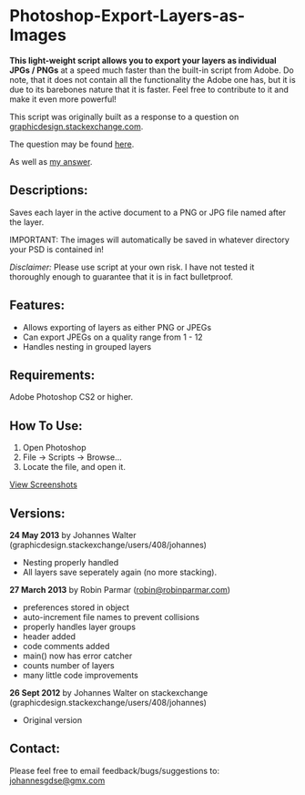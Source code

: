 Photoshop-Export-Layers-as-Images
=================================

<b>This light-weight script allows you to export your layers as individual JPGs / PNGs</b> at a speed much faster than the built-in script from Adobe. Do note, that it does not contain all the functionality the Adobe one has, but it is due to its barebones nature that it is faster. Feel free to contribute to it and make it even more powerful!

This script was originally built as a response to a question on [graphicdesign.stackexchange.com](http://graphicdesign.stackexchange.com/).

The question may be found [here](http://graphicdesign.stackexchange.com/q/1961/408).

As well as [my answer](http://graphicdesign.stackexchange.com/a/1962/408).


Descriptions:
-------------------------------
Saves each layer in the active document to a PNG or JPG file named after the layer. 

IMPORTANT: The images will automatically be saved in whatever directory your PSD is contained in! 


_Disclaimer:_ Please use script at your own risk. I have not tested it thoroughly enough to guarantee that it is in fact bulletproof.


Features:
-------------------------------
* Allows exporting of layers as either PNG or JPEGs
* Can export JPEGs on a quality range from 1 - 12
* Handles nesting in grouped layers

Requirements: 
-------------------------------
Adobe Photoshop CS2 or higher.

How To Use: 
-------------------------------
1. Open Photoshop
2. File -> Scripts -> Browse...
3. Locate the file, and open it.


[View Screenshots](http://imgur.com/a/os9XV)

Versions:
-------------------------------

<b>24 May 2013</b> by Johannes Walter  (graphicdesign.stackexchange/users/408/johannes)

* Nesting properly handled
*  All layers save seperately again (no more stacking).


<b>27 March 2013</b> by Robin Parmar (robin@robinparmar.com)

* preferences stored in object
* auto-increment file names to prevent collisions
* properly handles layer groups
* header added
* code comments added
* main() now has error catcher
* counts number of layers
* many little code improvements


<b>26 Sept 2012</b> by Johannes Walter on stackexchange (graphicdesign.stackexchange/users/408/johannes)

* Original version


Contact:
-------------------------------
Please feel free to email feedback/bugs/suggestions to: johannesgdse@gmx.com
